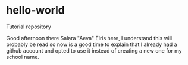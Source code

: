 # hello-world
Tutorial repository

Good afternoon there Salara "Aeva" Elris here, I understand this will probably be read so now is a good time to explain that I already had a github account and opted to use it instead of creating a new one for my school name.
